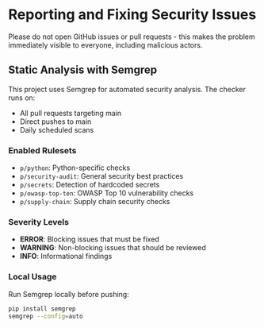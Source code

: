 # Reporting and Fixing Security Issues

Please do not open GitHub issues or pull requests - this makes the problem
immediately visible to everyone, including malicious actors.

## Static Analysis with Semgrep

This project uses Semgrep for automated security analysis. The checker runs on:

- All pull requests targeting main
- Direct pushes to main
- Daily scheduled scans

### Enabled Rulesets

- `p/python`: Python-specific checks
- `p/security-audit`: General security best practices
- `p/secrets`: Detection of hardcoded secrets
- `p/owasp-top-ten`: OWASP Top 10 vulnerability checks
- `p/supply-chain`: Supply chain security checks

### Severity Levels

- **ERROR**: Blocking issues that must be fixed
- **WARNING**: Non-blocking issues that should be reviewed
- **INFO**: Informational findings

### Local Usage

Run Semgrep locally before pushing:

```bash
pip install semgrep
semgrep --config=auto
```
